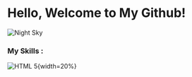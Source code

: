 # Hello, Welcome to My Github!

![Night Sky](https://source.unsplash.com/1366x384?night-sky)

### My Skills :

![HTML 5](https://cdn.jsdelivr.net/gh/devicons/devicon/icons/html5/html5-original.svg){width=20%}